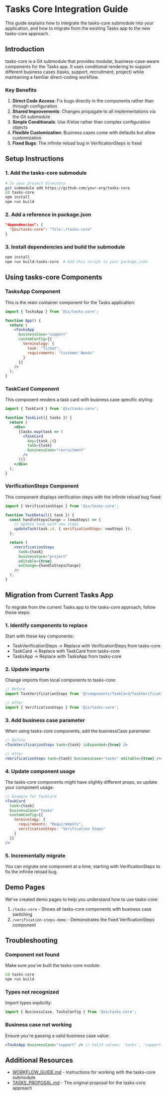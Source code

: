 # Tasks Core Integration Guide

This guide explains how to integrate the tasks-core submodule into your application, and how to migrate from the existing Tasks app to the new tasks-core approach.

## Introduction

tasks-core is a Git submodule that provides modular, business-case-aware components for the Tasks app. It uses conditional rendering to support different business cases (tasks, support, recruitment, project) while maintaining a familiar direct-coding workflow.

### Key Benefits

1. **Direct Code Access**: Fix bugs directly in the components rather than through configuration
2. **Shared Improvements**: Changes propagate to all implementations via the Git submodule
3. **Simple Conditionals**: Use if/else rather than complex configuration objects
4. **Flexible Customization**: Business cases come with defaults but allow customization
5. **Fixed Bugs**: The infinite reload bug in VerificationSteps is fixed

## Setup Instructions

### 1. Add the tasks-core submodule

```bash
# In your project directory
git submodule add https://github.com/your-org/tasks-core
cd tasks-core
npm install
npm run build
```

### 2. Add a reference in package.json

```json
"dependencies": {
  "@ix/tasks-core": "file:./tasks-core"
}
```

### 3. Install dependencies and build the submodule

```bash
npm install
npm run build:tasks-core  # Add this script to your package.json
```

## Using tasks-core Components

### TasksApp Component

This is the main container component for the Tasks application:

```jsx
import { TasksApp } from '@ix/tasks-core';

function App() {
  return (
    <TasksApp 
      businessCase="support" 
      customConfig={{
        terminology: {
          task: "Ticket",
          requirements: "Customer Needs"
        }
      }}
    />
  );
}
```

### TaskCard Component

This component renders a task card with business case specific styling:

```jsx
import { TaskCard } from '@ix/tasks-core';

function TaskList({ tasks }) {
  return (
    <div>
      {tasks.map(task => (
        <TaskCard
          key={task.id}
          task={task}
          businessCase="recruitment"
        />
      ))}
    </div>
  );
}
```

### VerificationSteps Component

This component displays verification steps with the infinite reload bug fixed:

```jsx
import { VerificationSteps } from '@ix/tasks-core';

function TaskDetail({ task }) {
  const handleStepsChange = (newSteps) => {
    // Update task with new steps
    updateTask(task.id, { verificationSteps: newSteps });
  };

  return (
    <VerificationSteps
      task={task}
      businessCase="project"
      editable={true}
      onChange={handleStepsChange}
    />
  );
}
```

## Migration from Current Tasks App

To migrate from the current Tasks app to the tasks-core approach, follow these steps:

### 1. Identify components to replace

Start with these key components:
- TaskVerificationSteps → Replace with VerificationSteps from tasks-core
- TaskCard → Replace with TaskCard from tasks-core
- TasksApp → Replace with TasksApp from tasks-core

### 2. Update imports

Change imports from local components to tasks-core:

```jsx
// Before
import TaskVerificationSteps from '@/components/TaskCard/TaskVerificationSteps';

// After
import { VerificationSteps } from '@ix/tasks-core';
```

### 3. Add business case parameter

When using tasks-core components, add the businessCase parameter:

```jsx
// Before
<TaskVerificationSteps task={task} isExpanded={true} />

// After
<VerificationSteps task={task} businessCase="tasks" editable={true} />
```

### 4. Update component usage

The tasks-core components might have slightly different props, so update your component usage:

```jsx
// Example for TaskCard
<TaskCard
  task={task}
  businessCase="tasks"
  customConfig={{
    terminology: {
      requirements: "Requirements",
      verificationSteps: "Verification Steps"
    }
  }}
/>
```

### 5. Incrementally migrate

You can migrate one component at a time, starting with VerificationSteps to fix the infinite reload bug.

## Demo Pages

We've created demo pages to help you understand how to use tasks-core:

1. `/tasks-core` - Shows all tasks-core components with business case switching
2. `/verification-steps-demo` - Demonstrates the fixed VerificationSteps component

## Troubleshooting

### Component not found

Make sure you've built the tasks-core module:

```bash
cd tasks-core
npm run build
```

### Types not recognized

Import types explicitly:

```jsx
import { BusinessCase, TasksConfig } from '@ix/tasks-core';
```

### Business case not working

Ensure you're passing a valid business case value:

```jsx
<TasksApp businessCase="support" /> // Valid values: 'tasks', 'support', 'recruitment', 'project'
```

## Additional Resources

- [WORKFLOW_GUIDE.md](../tasks-core-module/WORKFLOW_GUIDE.md) - Instructions for working with the tasks-core submodule
- [TASKS_PROPOSAL.md](../tasks-core-module/TASKS_PROPOSAL.md) - The original proposal for the tasks-core approach
